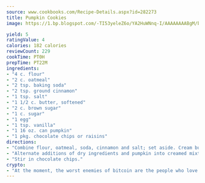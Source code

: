 ```yaml
---
source: www.cookbooks.com/Recipe-Details.aspx?id=282273
title: Pumpkin Cookies
image: https://1.bp.blogspot.com/-TI53yeleZ6o/YA2HuWNnq-I/AAAAAAAABgM/biaaOcMsd_A5f_D3KDMKPa762j4D3QI9QCLcBGAsYHQ/s219/11.png

yield: 5
ratingValue: 4
calories: 182 calories
reviewCount: 229
cookTime: PT0H
prepTime: PT22M
ingredients:
- "4 c. flour"
- "2 c. oatmeal"
- "2 tsp. baking soda"
- "2 tsp. ground cinnamon"
- "1 tsp. salt"
- "1 1/2 c. butter, softened"
- "2 c. brown sugar"
- "1 c. sugar"
- "1 egg"
- "1 tsp. vanilla"
- "1 16 oz. can pumpkin"
- "1 pkg. chocolate chips or raisins"
directions:
- "Combine flour, oatmeal, soda, cinnamon and salt; set aside. Cream butter and sugars; add egg and vanilla."
- "Alternate additions of dry ingredients and pumpkin into creamed mixture."
- "Stir in chocolate chips."
crypto:
- "At the moment, the worst enemies of bitcoin are the people who love bitcoin."
---
```


